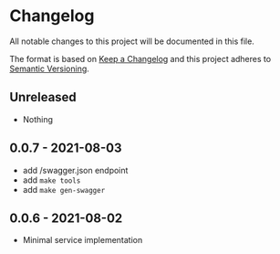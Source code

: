 # Changelog

All notable changes to this project will be documented in this file.

The format is based on [Keep a Changelog](http://keepachangelog.com/)
and this project adheres to [Semantic Versioning](http://semver.org/).

## Unreleased

- Nothing

## 0.0.7 - 2021-08-03

- add /swagger.json endpoint
- add `make tools`
- add `make gen-swagger`

## 0.0.6 - 2021-08-02

- Minimal service implementation
